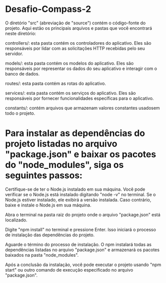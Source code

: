 # Desafio-Compass-2
O diretório "src" (abreviação de "source") contém o código-fonte do projeto. Aqui estão os principais arquivos e pastas que você encontrará neste diretório:

controllers/: esta pasta contém os controladores do aplicativo. Eles são responsáveis por lidar com as solicitações HTTP recebidas pelo seu servidor.

models/: esta pasta contém os modelos do aplicativo. Eles são responsáveis por representar os dados do seu aplicativo e interagir com o banco de dados.

routes/: esta pasta contém as rotas do aplicativo. 

services/: esta pasta contém os serviços do aplicativo. Eles são responsáveis por fornecer funcionalidades específicas para o aplicativo.

constants/: contém arquivos que armazenam valores constantes usados ​​em todo o projeto.

# Para instalar as dependências do projeto listadas no arquivo "package.json" e baixar os pacotes do "node_modules", siga os seguintes passos:

Certifique-se de ter o Node.js instalado em sua máquina. Você pode verificar se o Node.js está instalado digitando "node -v" no terminal. Se o Node.js estiver instalado, ele exibirá a versão instalada. Caso contrário, baixe e instale o Node.js em sua máquina.

Abra o terminal na pasta raiz do projeto onde o arquivo "package.json" está localizado.

Digite "npm install" no terminal e pressione Enter. Isso iniciará o processo de instalação das dependências do projeto.

Aguarde o término do processo de instalação. O npm instalará todas as dependências listadas no arquivo "package.json" e armazenará os pacotes baixados na pasta "node_modules".

Após a conclusão da instalação, você pode executar o projeto usando "npm start" ou outro comando de execução especificado no arquivo "package.json".
